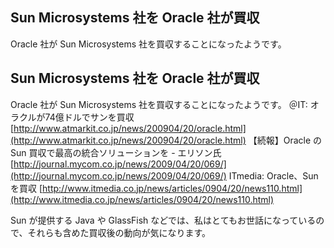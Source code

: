 ## Sun Microsystems 社を Oracle 社が買収

Oracle 社が Sun Microsystems 社を買収することになったようです。






## Sun Microsystems 社を Oracle 社が買収


Oracle 社が Sun Microsystems 社を買収することになったようです。
＠IT: オラクルが74億ドルでサンを買収
  [http://www.atmarkit.co.jp/news/200904/20/oracle.html](http://www.atmarkit.co.jp/news/200904/20/oracle.html)
  【続報】Oracle の Sun 買収で最高の統合ソリューションを - エリソン氏
  [http://journal.mycom.co.jp/news/2009/04/20/069/](http://journal.mycom.co.jp/news/2009/04/20/069/)
  ITmedia: Oracle、Sun を買収
  [http://www.itmedia.co.jp/news/articles/0904/20/news110.html](http://www.itmedia.co.jp/news/articles/0904/20/news110.html)


Sun が提供する Java や GlassFish などでは、私はとてもお世話になっているので、それらも含めた買収後の動向が気になります。
